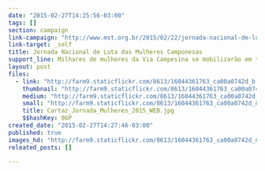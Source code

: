 ```yaml
---
date: "2015-02-27T14:25:56-03:00"
tags: []
section: campaign
link-campaign: "http://www.mst.org.br/2015/02/22/jornada-nacional-de-luta-das-mulheres-camponesas.html"
link-target: _self
title: Jornada Nacional de Luta das Mulheres Camponesas
support_line: Milhares de mulheres da Via Campesina se mobilizarão em todo país para denunciar os males do agronegócio.
layout: post
files:
  - link: "http://farm9.staticflickr.com/8613/16044361763_ca00a0742d_b.jpg"
    thumbnail: "http://farm9.staticflickr.com/8613/16044361763_ca00a0742d_t.jpg"
    medium: "http://farm9.staticflickr.com/8613/16044361763_ca00a0742d_z.jpg"
    small: "http://farm9.staticflickr.com/8613/16044361763_ca00a0742d_n.jpg"
    title: Cartaz_Jornada_Mulheres_2015_WEB.jpg
    $$hashKey: 0GP
created_date: "2015-02-27T14:27:46-03:00"
published: true
images_hd: "http://farm9.staticflickr.com/8613/16044361763_ca00a0742d_n.jpg"
releated_posts: []

---
```

